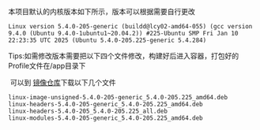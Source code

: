 本项目默认的内核版本如下所示，版本可以根据需要自行更改

```plaintext
Linux version 5.4.0-205-generic (buildd@lcy02-amd64-055) (gcc version 9.4.0 (Ubuntu 9.4.0-1ubuntu1~20.04.2)) #225-Ubuntu SMP Fri Jan 10 22:23:35 UTC 2025 (Ubuntu 5.4.0-205.225-generic 5.4.284)
```

Tips:如需修改版本需要把以下四个文件修改，构建好后进入容器，打包好的Profile文件在/app目录下

​		可以到 [镜像仓库](https://mirrors.ustc.edu.cn/ubuntu/pool/main/l/linux/)下载以下几个文件

```
linux-image-unsigned-5.4.0-205-generic_5.4.0-205.225_amd64.deb
linux-headers-5.4.0-205-generic_5.4.0-205.225_amd64.deb
linux-headers-5.4.0-205_5.4.0-205.225_all.deb
linux-modules-5.4.0-205-generic_5.4.0-205.225_amd64.deb
```
